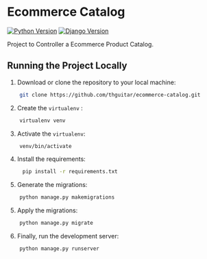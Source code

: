 # Ecommerce Catalog

[![Python Version](https://img.shields.io/badge/python-3.7-brightgreen.svg)](https://python.org)
[![Django Version](https://img.shields.io/badge/django-3.1.1-brightgreen.svg)](https://djangoproject.com)

Project to Controller a Ecommerce Product Catalog.

## Running the Project Locally

1. Download or clone the repository to your local machine:
```bash 
    git clone https://github.com/thguitar/ecommerce-catalog.git
```

2. Create the ``virtualenv`` :

```bash
    virtualenv venv
```
    
3. Activate the ``virtualenv``:
    
```bash
    venv/bin/activate
```

4. Install the requirements:

```bash
     pip install -r requirements.txt
```

5. Generate the migrations:
    
```bash
    python manage.py makemigrations
```

5. Apply the migrations:
 
```bash 
    python manage.py migrate
 ```
    
6. Finally, run the development server:

```bash 
    python manage.py runserver
```

